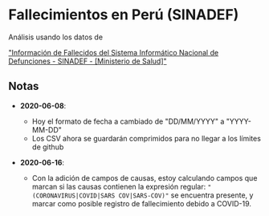 # Fallecimientos en Perú (SINADEF)

Análisis usando los datos de 

["Información de Fallecidos del Sistema Informático Nacional de Defunciones - SINADEF - [Ministerio de Salud]"](https://www.datosabiertos.gob.pe/dataset/informaci%C3%B3n-de-fallecidos-del-sistema-inform%C3%A1tico-nacional-de-defunciones-sinadef-ministerio)

## Notas

- **2020-06-08**:
  - Hoy el formato de fecha a cambiado de "DD/MM/YYYY" a "YYYY-MM-DD"
  - Los CSV ahora se guardarán comprimidos para no llegar a los límites de github

- **2020-06-16**:
  - Con la adición de campos de causas, estoy calculando campos que marcan si las causas contienen la expresión regular: `"(CORONAVIRUS|COVID|SARS COV|SARS-COV)"` se encuentra presente, y marcar como posible registro de fallecimiento debido a COVID-19.
